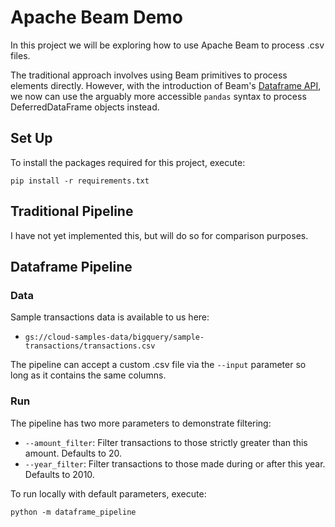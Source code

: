 # Apache Beam Demo

In this project we will be exploring how to use Apache Beam to process .csv files.

The traditional approach involves using Beam primitives to process elements directly.
However, with the introduction of Beam's 
[Dataframe API](https://beam.apache.org/documentation/dsls/dataframes/overview/), we now can use the arguably more 
accessible `pandas` syntax to process DeferredDataFrame objects instead.

## Set Up
To install the packages required for this project, execute:
```shell
pip install -r requirements.txt
```

## Traditional Pipeline
I have not yet implemented this, but will do so for comparison purposes.

## Dataframe Pipeline

### Data
Sample transactions data is available to us here:
- `gs://cloud-samples-data/bigquery/sample-transactions/transactions.csv`

The pipeline can accept a custom .csv file via the `--input` parameter so long as it contains the same columns.

### Run
The pipeline has two more parameters to demonstrate filtering:
- `--amount_filter`: Filter transactions to those strictly greater than this amount. Defaults to 20.
- `--year_filter`: Filter transactions to those made during or after this year. Defaults to 2010.

To run locally with default parameters, execute:
```shell
python -m dataframe_pipeline
```